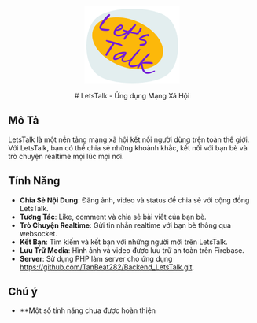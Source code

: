 </div><p align="center">
  <img src="app/src/main/res/drawable/logo1.png">
</p>
</div><p align="center">
 # LetsTalk - Ứng dụng Mạng Xã Hội
</p>


## Mô Tả

LetsTalk là một nền tảng mạng xã hội kết nối người dùng trên toàn thế giới. Với LetsTalk, bạn có thể chia sẻ những khoảnh khắc, kết nối với bạn bè và trò chuyện realtime mọi lúc mọi nơi.

## Tính Năng

- **Chia Sẻ Nội Dung**: Đăng ảnh, video và status để chia sẻ với cộng đồng LetsTalk.
- **Tương Tác**: Like, comment và chia sẻ bài viết của bạn bè.
- **Trò Chuyện Realtime**: Gửi tin nhắn realtime với bạn bè thông qua websocket.
- **Kết Bạn**: Tìm kiếm và kết bạn với những người mới trên LetsTalk.
- **Lưu Trữ Media**: Hình ảnh và video được lưu trữ an toàn trên Firebase.
- **Server**: Sử dụng PHP làm server cho ứng dụng https://github.com/TanBeat282/Backend_LetsTalk.git.

## Chú ý 
- **Một số tính năng chưa được hoàn thiện
